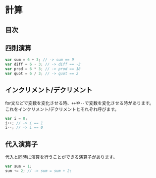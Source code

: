# 計算

## 目次
<!-- toc -->

## 四則演算
```javascript
var sum = 6 + 3; // -> sum == 9
var diff = 6 - 3; // -> diff == -3
var prod = 6 * 3; // -> prod == 18
var quot = 6 / 3; // -> quot == 2
```

## インクリメント/デクリメント
for文などで変数を変化させる時、`++`や`--`で変数を変化させる時があります。  
これをインクリメント/デクリメントとそれぞれ呼びます。
```javascript
var i = 0;
i++; // -> i == 1
i--; // -> i == 0
```

## 代入演算子
代入と同時に演算を行うことができる演算子があります。
```javascript
var sum = 1;
sum += 2; // -> sum = sum + 2;
```